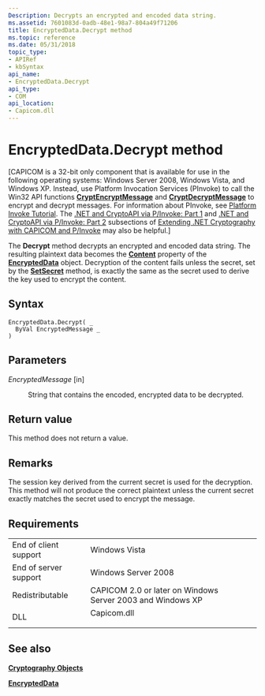 ```yaml
---
Description: Decrypts an encrypted and encoded data string.
ms.assetid: 7601083d-0adb-48e1-98a7-804a49f71206
title: EncryptedData.Decrypt method
ms.topic: reference
ms.date: 05/31/2018
topic_type: 
- APIRef
- kbSyntax
api_name: 
- EncryptedData.Decrypt
api_type: 
- COM
api_location: 
- Capicom.dll
---
```


# EncryptedData.Decrypt method

\[CAPICOM is a 32-bit only component that is available for use in the following operating systems: Windows Server 2008, Windows Vista, and Windows XP. Instead, use Platform Invocation Services (PInvoke) to call the Win32 API functions [**CryptEncryptMessage**](/windows/desktop/api/Wincrypt/nf-wincrypt-cryptencryptmessage) and [**CryptDecryptMessage**](/windows/desktop/api/Wincrypt/nf-wincrypt-cryptdecryptmessage) to encrypt and decrypt messages. For information about PInvoke, see [Platform Invoke Tutorial](https://msdn.microsoft.com/library/aa288468.aspx). The [.NET and CryptoAPI via P/Invoke: Part 1](https://msdn.microsoft.com/library/ms867087.aspx#netcryptoapi_topic5) and [.NET and CryptoAPI via P/Invoke: Part 2](https://msdn.microsoft.com/library/ms867087.aspx#netcryptoapi_topic6) subsections of [Extending .NET Cryptography with CAPICOM and P/Invoke](https://msdn.microsoft.com/library/ms867087.aspx) may also be helpful.\]

The **Decrypt** method decrypts an encrypted and encoded data string. The resulting plaintext data becomes the [**Content**](encrypteddata-content.md) property of the [**EncryptedData**](encrypteddata.md) object. Decryption of the content fails unless the secret, set by the [**SetSecret**](encrypteddata-setsecret.md) method, is exactly the same as the secret used to derive the key used to encrypt the content.

## Syntax


```VB
EncryptedData.Decrypt( _
  ByVal EncryptedMessage _
)
```



## Parameters

<dl> <dt>

*EncryptedMessage* \[in\]
</dt> <dd>

String that contains the encoded, encrypted data to be decrypted.

</dd> </dl>

## Return value

This method does not return a value.

## Remarks

The session key derived from the current secret is used for the decryption. This method will not produce the correct plaintext unless the current secret exactly matches the secret used to encrypt the message.

## Requirements



|                                  |                                                                                        |
|----------------------------------|----------------------------------------------------------------------------------------|
| End of client support<br/> | Windows Vista<br/>                                                               |
| End of server support<br/> | Windows Server 2008<br/>                                                         |
| Redistributable<br/>       | CAPICOM 2.0 or later on Windows Server 2003 and Windows XP<br/>                  |
| DLL<br/>                   | <dl> <dt>Capicom.dll</dt> </dl> |



## See also

<dl> <dt>

[**Cryptography Objects**](cryptography-objects.md)
</dt> <dt>

[**EncryptedData**](encrypteddata.md)
</dt> </dl>

 

 




